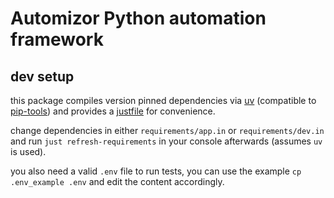 # Automizor Python automation framework

## dev setup
this package compiles version pinned dependencies via [uv](https://astral.sh/blog/uv) (compatible to [pip-tools](https://github.com/jazzband/pip-tools)) and provides a [justfile](https://github.com/casey/just) for convenience.

change dependencies in either `requirements/app.in` or `requirements/dev.in` and run `just refresh-requirements` in your console afterwards (assumes `uv` is used).

you also need a valid `.env` file to run tests, you can use the example `cp .env_example .env` and edit the content accordingly.
